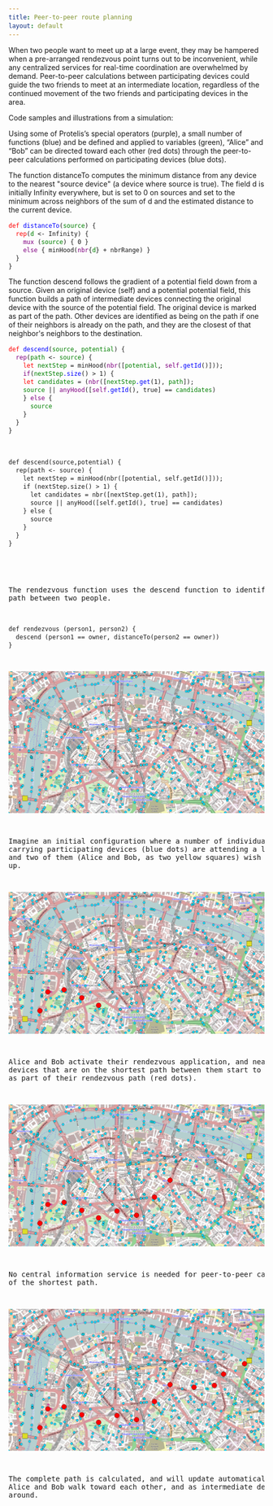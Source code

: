 ```yaml
---
title: Peer-to-peer route planning
layout: default
---
```

When two people want to meet up at a large event, they may be hampered when a pre-arranged rendezvous point turns out to be inconvenient, while any centralized services for real-time coordination are overwhelmed by demand. Peer-to-peer calculations between participating devices could guide the two friends to meet at an intermediate location, regardless of the continued movement of the two friends and participating devices in the area.

Code samples and illustrations from a simulation:

Using some of Protelis’s special operators (purple), a small number of functions (blue) and be defined and applied to variables (green), “Alice” and “Bob” can be directed toward each other (red dots) through the peer-to-peer calculations performed on participating devices (blue dots). 

The function distanceTo computes the minimum distance from any device to the nearest "source device" (a device where source is true). The field d is initially Infinity everywhere, but is set to 0 on sources and set to the minimum across neighbors of the sum of d and the estimated distance to the current device.

<pre>
<code style="color:red">def</code><code style="color:blue"> distanceTo</code><code>(</code><code style="color:green">source</code><code>) {</code>
<code style="color:red">  rep</code><code>(</code><code style="color:green">d</code><code> <- Infinity) {</code>
<code style="color:purple">    mux</code><code> (</code><code style="color:green">source</code><code>) { 0 }</code>
<code style="color:purple">    else</code><code> { minHood(</code><code style="color:purple">nbr</code><code>{</code><code style="color:green">d</code><code>} + nbrRange) }</code>
<code>  }
}</code>
</pre>

The function descend follows the gradient of a potential field down from a source. Given an original device (self) and a potential potential field, this function builds a path of intermediate devices connecting the original device with the source of the potential field. The original device is marked as part of the path. Other devices are identified as being on the path if one of their neighbors is already on the path, and they are the closest of that neighbor's neighbors to the destination.

<pre>
<code style="color:red">def</code><code style="color:blue"> descend</code><code>(</code><code style="color:green">source</code><code>, </code><code style="color:green">potential</code><code>) {</code>
<code style="color:purple">  rep</code><code>(</code><code style="color:green">path</code><code> <- </code><code style="color:green">source</code><code>) {</code>
<code style="color:red">    let</code><code style="color:green"> nextStep</code><code> = minHood(</code><code style="color:purple">nbr</code><code>([</code><code style="color:green">potential</code><code>, </code><code style="color:purple">self</code><code style="color:blue">.getId</code><code>()]));</code>
<code style="color:purple">    if</code><code>(</code><code style="color:green">nextStep</code><code style="color:blue">.size</code><code>() > 1) {</code>
<code style="color:red">    let</code><code style="color:green"> candidates</code><code> = (</code><code style="color:purple">nbr</code><code>([</code><code style="color:green">nextStep</code><code style="color:blue">.get</code><code>(1), </code><code style="color:green">path</code><code>]);</code>
<code style="color:green">    source</code><code> || </code><code style="color:purple">anyHood</code><code>([</code><code style="color:purple">self</code><code style="color:blue">.getId</code><code>(), true] == </code><code style="color:green">candidates</code><code>)</code>
<code>    } </code><code style="color:purple">else</code><code> {</code>
</code><code style="color:green">      source</code>
<code>    }
  }
}</code>

<pre>
<code>
def descend(source,potential) {
  rep(path <- source) {
    let nextStep = minHood(nbr([potential, self.getId()]));
    if (nextStep.size() > 1) {
      let candidates = nbr([nextStep.get(1), path]);
      source || anyHood([self.getId(), true] == candidates)
    } else {
      source
    }
  }
}
</code>
</pre>

The rendezvous function uses the descend function to identify the path between two people.

``` 
def rendezvous (person1, person2) {
  descend (person1 == owner, distanceTo(person2 == owner))
}
```

![map with blue dots](/images/peer-to-peer-1.png)

Imagine an initial configuration where a number of individuals carrying participating devices (blue dots) are attending a large event, and two of them (Alice and Bob, as two yellow squares) wish to meet up.

![map with blue and a few red dots](/images/peer-to-peer-2.png)

Alice and Bob activate their rendezvous application, and nearby devices that are on the shortest path between them start to be selected as part of their rendezvous path (red dots).

![map with blue and more red dots](/images/peer-to-peer-3.png)

No central information service is needed for peer-to-peer calculation of the shortest path.

![map with blue and even more red dots](/images/peer-to-peer-4.png)

The complete path is calculated, and will update automatically as Alice and Bob walk toward each other, and as intermediate devices move around.


